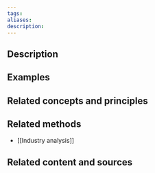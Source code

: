 ```yaml
---
tags: 
aliases: 
description:
---
```


## Description


## Examples 


## Related concepts and principles


## Related methods
- [[Industry analysis]]

## Related content and sources
